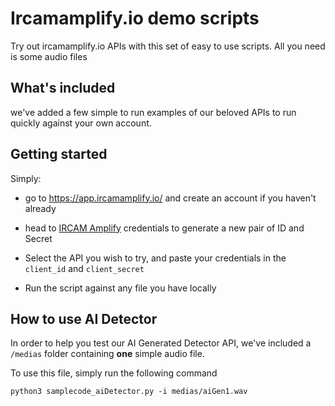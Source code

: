 # Ircamamplify.io demo scripts

Try out ircamamplify.io APIs with this set of easy to use scripts. All you need is some audio files

## What's included

we've added a few simple to run examples of our beloved APIs to run quickly against your own account.

## Getting started

Simply:

- go to https://app.ircamamplify.io/ and create an account if you haven't already

- head to [IRCAM Amplify](https://app.ircamamplify.io/api-credentials) credentials to generate a new pair of ID and Secret

- Select the API you wish to try, and paste your credentials in the `client_id` and `client_secret` 

- Run the script against any file you have locally

## How to use AI Detector

In order to help you test our AI Generated Detector API, we've included a `/medias` folder containing **one** simple audio file.


To use this file, simply run the following command

`python3 samplecode_aiDetector.py -i medias/aiGen1.wav`
